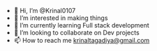 - 👋 Hi, I’m @Krinal0107
- 👀 I’m interested in making things
- 🌱 I’m currently learning Full stack development
- 💞️ I’m looking to collaborate on Dev projects
- 📫 How to reach me krinaltagadiya@gmail.com
